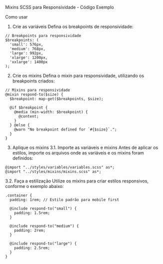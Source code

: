 Mixins SCSS para Responsividade - Código Exemplo

Como usar
1. Crie as variáveis
Defina os breakpoints de responsividade:
```
// Breakpoints para responsividade
$breakpoints: (
  'small': 576px,
  'medium': 768px,
  'large': 992px,
  'xlarge': 1200px,
  'xxlarge': 1400px
);
```


2. Crie os mixins
Defina o mixin para responsividade, utilizando os breakpoints criados:

```
// Mixins para responsividade
@mixin respond-to($size) {
  $breakpoint: map-get($breakpoints, $size);

  @if $breakpoint {
    @media (min-width: $breakpoint) {
      @content;
    }
  } @else {
    @warn "No breakpoint defined for `#{$size}`.";
  }
}
```


3. Aplique os mixins
3.1. Importe as variáveis e mixins
Antes de aplicar os estilos, importe os arquivos onde as variáveis e os mixins foram definidos:
```
@import "../styles/variables/variables.scss" as*;
@import "../styles/mixins/mixins.scss" as*;
```

3.2. Faça a estilização
Utilize os mixins para criar estilos responsivos, conforme o exemplo abaixo:
```
.container {
  padding: 1rem; // Estilo padrão para mobile first

  @include respond-to("small") {
    padding: 1.5rem;
  }

  @include respond-to("medium") {
    padding: 2rem;
  }

  @include respond-to("large") {
    padding: 2.5rem;
  }
}
```
